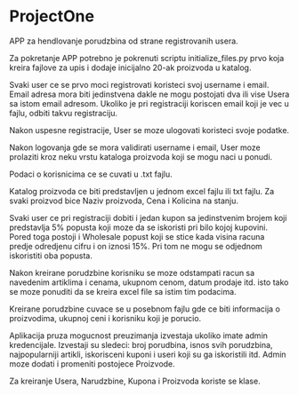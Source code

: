 # ProjectOne

APP za hendlovanje porudzbina od strane registrovanih usera.

Za pokretanje APP potrebno je pokrenuti scriptu initialize_files.py prvo koja kreira fajlove za upis i dodaje inicijalno 20-ak proizvoda u katalog.

Svaki user ce se prvo moci registrovati koristeci svoj username i email. Email adresa mora biti jedinstvena dakle ne mogu postojati dva ili vise Usera 
sa istom email adresom. Ukoliko je pri registraciji koriscen email koji je vec u fajlu, odbiti takvu registraciju.

Nakon uspesne registracije, User se moze ulogovati koristeci svoje podatke.

Nakon logovanja gde se mora validirati username i email, User moze prolaziti kroz neku vrstu kataloga proizvoda koji se mogu naci u ponudi.

Podaci o korisnicima ce se cuvati u .txt fajlu.

Katalog proizvoda ce biti predstavljen u jednom excel fajlu ili txt fajlu. Za svaki proizvod bice Naziv proizvoda, Cena i Kolicina na stanju.

Svaki user ce pri registraciji dobiti i jedan kupon sa jedinstvenim brojem koji predstavlja 5% popusta koji moze da se iskoristi pri bilo kojoj kupovini. 
Pored toga postoji i Wholesale popust koji se stice kada visina racuna predje odredjenu cifru i on iznosi 15%. Pri tom ne mogu se odjednom iskoristiti oba popusta.

Nakon kreirane porudzbine korisniku se moze odstampati racun sa navedenim artiklima i cenama, ukupnom cenom, datum prodaje itd. isto tako se moze ponuditi 
da se kreira excel file sa istim tim podacima.

Kreirane porudzbine cuvace se u posebnom fajlu gde ce biti informacija o proizvodima, ukupnoj ceni i korisniku koji je porucio.

Aplikacija pruza mogucnost preuzimanja izvestaja ukoliko imate admin kredencijale. Izvestaji su sledeci:
broj porudbina, isnos svih porudzbina, najpopularniji artikli, iskorisceni kuponi i useri koji su ga iskoristili itd.
Admin moze dodati i promeniti postojece Proizvode.

Za kreiranje Usera, Narudzbine, Kupona i Proizvoda koriste se klase.
